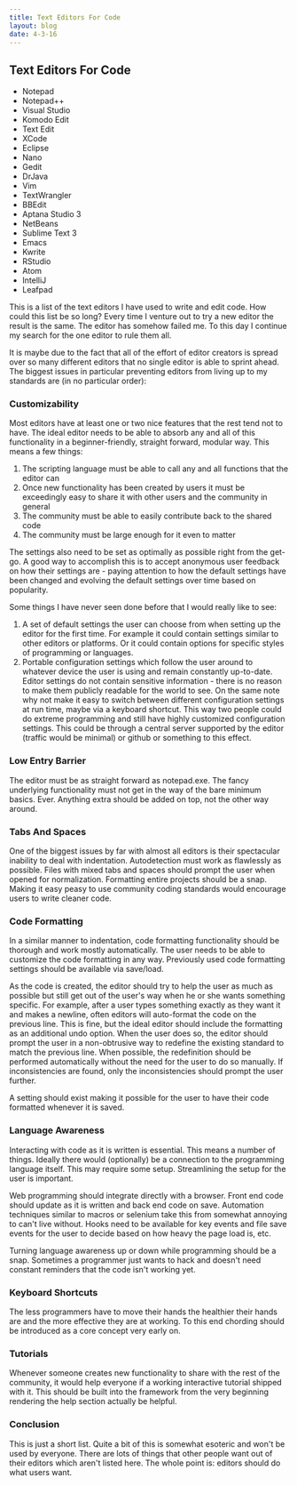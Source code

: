 ```yaml
---
title: Text Editors For Code
layout: blog
date: 4-3-16
---
```

## Text Editors For Code

* Notepad
* Notepad++
* Visual Studio
* Komodo Edit
* Text Edit
* XCode
* Eclipse
* Nano
* Gedit
* DrJava
* Vim
* TextWrangler
* BBEdit
* Aptana Studio 3
* NetBeans
* Sublime Text 3
* Emacs
* Kwrite
* RStudio
* Atom
* IntelliJ
* Leafpad

This is a list of the text editors I have used to write and edit code. How could this list be so long? Every time I venture out to try a new editor the result is the same. The editor has somehow failed me. To this day I continue my search for the one editor to rule them all.

It is maybe due to the fact that all of the effort of editor creators is spread over so many different editors that no single editor is able to sprint ahead. The biggest issues in particular preventing editors from living up to my standards are (in no particular order):

### Customizability

Most editors have at least one or two nice features that the rest tend not to have. The ideal editor needs to be able to absorb any and all of this functionality in a beginner-friendly, straight forward, modular way. This means a few things:

1. The scripting language must be able to call any and all functions that the editor can
2. Once new functionality has been created by users it must be exceedingly easy to share it with other users and the community in general
3. The community must be able to easily contribute back to the shared code
4. The community must be large enough for it even to matter

The settings also need to be set as optimally as possible right from the get-go. A good way to accomplish this is to accept anonymous user feedback on how their settings are - paying attention to how the default settings have been changed and evolving the default settings over time based on popularity.

Some things I have never seen done before that I would really like to see:

1. A set of default settings the user can choose from when setting up the editor for the first time. For example it could contain settings similar to other editors or platforms. Or it could contain options for specific styles of programming or languages.
2. Portable configuration settings which follow the user around to whatever device the user is using and remain constantly up-to-date. Editor settings do not contain sensitive information - there is no reason to make them publicly readable for the world to see. On the same note why not make it easy to switch between different configuration settings at run time, maybe via a keyboard shortcut. This way two people could do extreme programming and still have highly customized configuration settings. This could be through a central server supported by the editor (traffic would be minimal) or github or something to this effect.

### Low Entry Barrier

The editor must be as straight forward as notepad.exe. The fancy underlying functionality must not get in the way of the bare minimum basics. Ever. Anything extra should be added on top, not the other way around.

### Tabs And Spaces

One of the biggest issues by far with almost all editors is their spectacular inability to deal with indentation. Autodetection must work as flawlessly as possible. Files with mixed tabs and spaces should prompt the user when opened for normalization. Formatting entire projects should be a snap. Making it easy peasy to use community coding standards would encourage users to write cleaner code.

### Code Formatting

In a similar manner to indentation, code formatting functionality should be thorough and work mostly automatically. The user needs to be able to customize the code formatting in any way. Previously used code formatting settings should be available via save/load.

As the code is created, the editor should try to help the user as much as possible but still get out of the user's way when he or she wants something specific. For example, after a user types something exactly as they want it and makes a newline, often editors will auto-format the code on the previous line. This is fine, but the ideal editor should include the formatting as an additional undo option. When the user does so, the editor should prompt the user in a non-obtrusive way to redefine the existing standard to match the previous line. When possible, the redefinition should be performed automatically without the need for the user to do so manually. If inconsistencies are found, only the inconsistencies should prompt the user further.

A setting should exist making it possible for the user to have their code formatted whenever it is saved.

### Language Awareness

Interacting with code as it is written is essential. This means a number of things. Ideally there would (optionally) be a connection to the programming language itself. This may require some setup. Streamlining the setup for the user is important.

Web programming should integrate directly with a browser. Front end code should update as it is written and back end code on save. Automation techniques similar to macros or selenium take this from somewhat annoying to can't live without. Hooks need to be available for key events and file save events for the user to decide based on how heavy the page load is, etc.

Turning language awareness up or down while programming should be a snap. Sometimes a programmer just wants to hack and doesn't need constant reminders that the code isn't working yet.

### Keyboard Shortcuts

The less programmers have to move their hands the healthier their hands are and the more effective they are at working. To this end chording should be introduced as a core concept very early on.

### Tutorials

Whenever someone creates new functionality to share with the rest of the community, it would help everyone if a working interactive tutorial shipped with it. This should be built into the framework from the very beginning rendering the help section actually be helpful.

### Conclusion

This is just a short list. Quite a bit of this is somewhat esoteric and won't be used by everyone. There are lots of things that other people want out of their editors which aren't listed here. The whole point is: editors should do what users want.